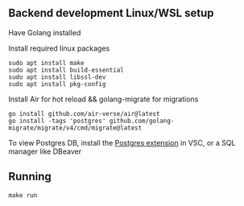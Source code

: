 
## Backend development Linux/WSL setup
Have Golang installed

Install required linux packages
```
sudo apt install make  
sudo apt install build-essential
sudo apt install libssl-dev 
sudo apt install pkg-config
```

Install Air for hot reload && golang-migrate for migrations
```
go install github.com/air-verse/air@latest
go install -tags 'postgres' github.com/golang-migrate/migrate/v4/cmd/migrate@latest
```

To view Postgres DB, install the [Postgres extension](https://marketplace.visualstudio.com/items?itemName=ckolkman.vscode-postgres) in VSC, or a SQL manager like DBeaver

## Running 
```
make run
```
